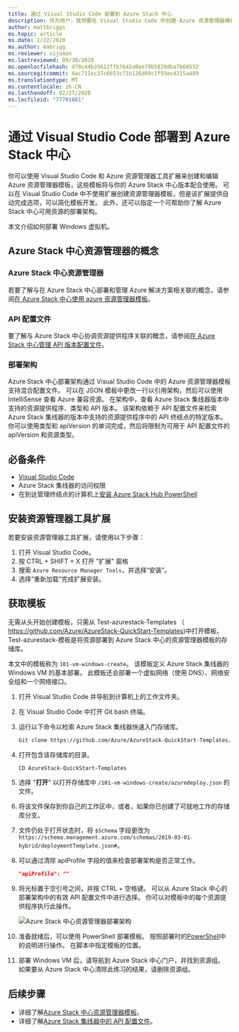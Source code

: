 ```yaml
---
title: 通过 Visual Studio Code 部署到 Azure Stack 中心
description: 作为用户，我想要在 Visual Studio Code 中创建 Azure 资源管理器模板，并使用部署架构来准备与我的 Azure Stack 中心版本兼容的模板。
author: mattbriggs
ms.topic: article
ms.date: 1/22/2020
ms.author: mabrigg
ms.reviewer: sijuman
ms.lastreviewed: 09/30/2019
ms.openlocfilehash: d70c44b35612ffb7642a0ee79b5820dba7b66532
ms.sourcegitcommit: 4ac711ec37c6653c71b126d09c1f93ec4215a489
ms.translationtype: MT
ms.contentlocale: zh-CN
ms.lasthandoff: 02/27/2020
ms.locfileid: "77701881"
---
```

# <a name="deploy-with-visual-studio-code-to-azure-stack-hub"></a>通过 Visual Studio Code 部署到 Azure Stack 中心

你可以使用 Visual Studio Code 和 Azure 资源管理器工具扩展来创建和编辑 Azure 资源管理器模板，这些模板将与你的 Azure Stack 中心版本配合使用。 可以在 Visual Studio Code 中不使用扩展创建资源管理器模板，但是该扩展提供自动完成选项，可以简化模板开发。 此外，还可以指定一个可帮助你了解 Azure Stack 中心可用资源的部署架构。

本文介绍如何部署 Windows 虚拟机。

## <a name="concepts-for-azure-stack-hub-resource-manager"></a>Azure Stack 中心资源管理器的概念

### <a name="azure-stack-hub-resource-manager"></a>Azure Stack 中心资源管理器

若要了解与在 Azure Stack 中心部署和管理 Azure 解决方案相关联的概念，请参阅[在 Azure Stack 中心使用 azure 资源管理器模板](azure-stack-arm-templates.md)。

### <a name="api-profiles"></a>API 配置文件
要了解与 Azure Stack 中心协调资源提供程序关联的概念，请参阅[在 Azure Stack 中心管理 API 版本配置文件](azure-stack-version-profiles.md)。

### <a name="the-deployment-schema"></a>部署架构

Azure Stack 中心部署架构通过 Visual Studio Code 中的 Azure 资源管理器模板支持混合配置文件。 可以在 JSON 模板中更改一行以引用架构，然后可以使用 IntelliSense 查看 Azure 兼容资源。 在架构中，查看 Azure Stack 集线器版本中支持的资源提供程序、类型和 API 版本。 该架构依赖于 API 配置文件来检索 Azure Stack 集线器的版本中支持的资源提供程序中的 API 终结点的特定版本。 你可以使用类型和 apiVersion 的单词完成，然后将限制为可用于 API 配置文件的 apiVersion 和资源类型。

## <a name="prerequisites"></a>必备条件

- [Visual Studio Code](https://code.visualstudio.com/)
- Azure Stack 集线器的访问权限
- 在到达管理终结点的计算机上[安装 Azure Stack Hub PowerShell](https://docs.microsoft.com/azure-stack/operator/azure-stack-powershell-install?toc=https%3A%2F%2Fdocs.microsoft.com%2Fen-us%2Fazure-stack%2Fuser%2FTOC.json&bc=https%3A%2F%2Fdocs.microsoft.com%2Fen-us%2Fazure-stack%2Fbreadcrumb%2Ftoc.json)

## <a name="install-resource-manager-tools-extension"></a>安装资源管理器工具扩展

若要安装资源管理器工具扩展，请使用以下步骤：

1. 打开 Visual Studio Code。
2. 按 CTRL + SHIFT + X 打开 "扩展" 窗格
3. 搜索 `Azure Resource Manager Tools`，并选择“安装”。
4. 选择“重新加载”完成扩展安装。

## <a name="get-a-template"></a>获取模板

无需从头开始创建模板，只需从 Test-azurestack-Templates （ https://github.com/Azure/AzureStack-QuickStart-Templates)中打开模板。 Test-azurestack-模板是将资源部署到 Azure Stack 中心的资源管理器模板的存储库。 

本文中的模板称为 `101-vm-windows-create`。 该模板定义 Azure Stack 集线器的 Windows VM 的基本部署。  此模板还会部署一个虚拟网络（使用 DNS）、网络安全组和一个网络接口。

1. 打开 Visual Studio Code 并导航到计算机上的工作文件夹。
2. 在 Visual Studio Code 中打开 Git bash 终端。
3. 运行以下命令以检索 Azure Stack 集线器快速入门存储库。
    ```bash  
    Git clone https://github.com/Azure/AzureStack-QuickStart-Templates.git
    ```
4. 打开包含该存储库的目录。
    ```bash  
    CD AzureStack-QuickStart-Templates
    ```
5. 选择 "**打开**" 以打开存储库中 `/101-vm-windows-create/azuredeploy.json` 的文件。
6. 将该文件保存到你自己的工作区中，或者，如果你已创建了可就地工作的存储库分支。
7. 文件仍处于打开状态时，将 `$Schema` 字段更改为 `https://schema.management.azure.com/schemas/2019-03-01-hybrid/deploymentTemplate.json#`。
8. 可以通过清除 apiProfile 字段的值来检查部署架构是否正常工作。
    ```JSON  
    "apiProfile": ""
    ```
9. 将光标置于空引号之间，并按 CTRL + 空格键。 可以从 Azure Stack 中心的部署架构中的有效 API 配置文件中进行选择。 你可以对模板中的每个资源提供程序执行此操作。

    ![Azure Stack 中心资源管理器部署架构](./media/azure-stack-resource-manager-deploy-template-vscode/azure-stack-resource-manager-vscode-schema.png)

10. 准备就绪后，可以使用 PowerShell 部署模板。 按照部署时的[PowerShell](azure-stack-deploy-template-powershell.md)中的说明进行操作。 在脚本中指定模板的位置。
11. 部署 Windows VM 后，请导航到 Azure Stack 中心门户，并找到资源组。 如果要从 Azure Stack 中心清除此练习的结果，请删除资源组。

## <a name="next-steps"></a>后续步骤

- 详细了解[Azure Stack 中心资源管理器模板](azure-stack-arm-templates.md)。  
- 详细了解[Azure Stack 集线器中的 API 配置文件](azure-stack-version-profiles.md)。